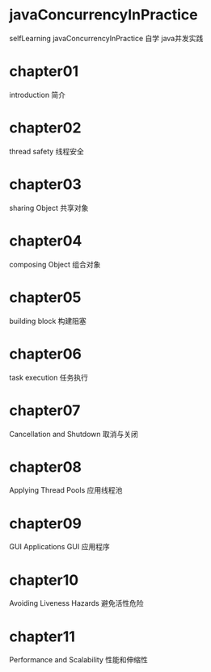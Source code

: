 # javaConcurrencyInPractice
selfLearning javaConcurrencyInPractice
自学 java并发实践

# chapter01
introduction
简介

# chapter02
thread safety
线程安全

# chapter03
sharing Object
共享对象

# chapter04
composing Object
组合对象

# chapter05
building block
构建阻塞

# chapter06
task execution
任务执行

# chapter07
Cancellation and Shutdown
取消与关闭

# chapter08
Applying Thread Pools
应用线程池

# chapter09
GUI Applications
GUI 应用程序

# chapter10
Avoiding Liveness Hazards
避免活性危险

# chapter11
Performance and Scalability
性能和伸缩性
